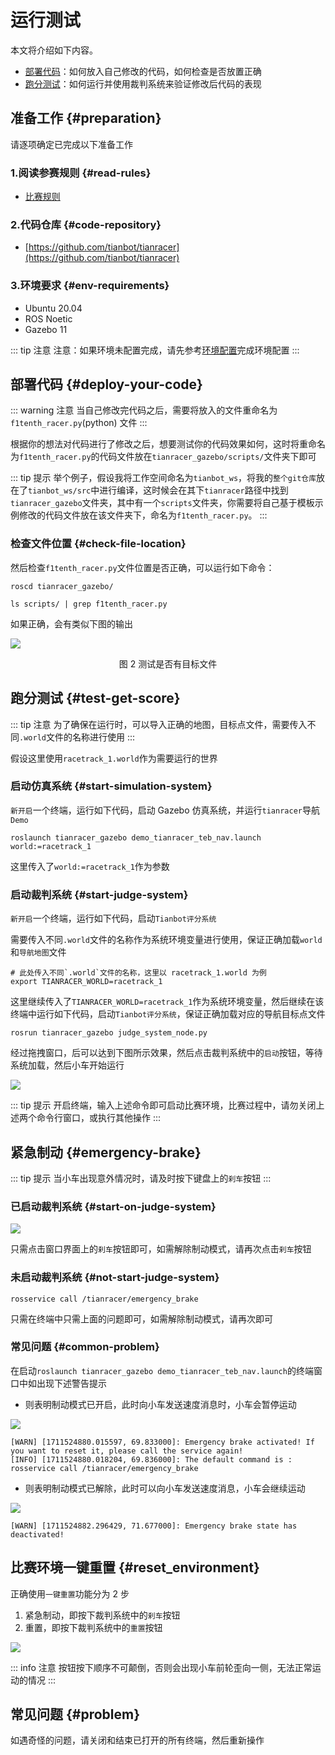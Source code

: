 # 运行测试

本文将介绍如下内容。

- [部署代码](./run-and-test.md#deploy-your-code)：如何放入自己修改的代码，如何检查是否放置正确
- [跑分测试](./run-and-test.md#test-get-score)：如何运行并使用裁判系统来验证修改后代码的表现

## 准备工作 {#preparation}

请逐项确定已完成以下准备工作

### 1.阅读参赛规则 {#read-rules}
- [比赛规则](./contest-rules.md)

### 2.代码仓库 {#code-repository}

- [https://github.com/tianbot/tianracer](https://github.com/tianbot/tianracer)

### 3.环境要求 {#env-requirements}

- Ubuntu 20.04
- ROS Noetic
- Gazebo 11

::: tip 注意
注意：如果环境未配置完成，请先参考[环境配置](./env-config.md)完成环境配置
:::

## 部署代码 {#deploy-your-code}

::: warning 注意
当自己修改完代码之后，需要将放入的文件重命名为`f1tenth_racer.py`(python) 文件
:::

根据你的想法对代码进行了修改之后，想要测试你的代码效果如何，这时将重命名为`f1tenth_racer.py`的代码文件放在`tianracer_gazebo/scripts/`文件夹下即可

::: tip 提示
举个例子，假设我将工作空间命名为`tianbot_ws`，将我的`整个git仓库`放在了`tianbot_ws/src`中进行编译，这时候会在其下`tianracer`路径中找到`tianracer_gazebo`文件夹，其中有一个`scripts`文件夹，你需要将自己基于模板示例修改的代码文件放在该文件夹下，命名为`f1tenth_racer.py`。
:::

### 检查文件位置 {#check-file-location}

然后检查`f1tenth_racer.py`文件位置是否正确，可以运行如下命令：

```shell
roscd tianracer_gazebo/
```

```shell
ls scripts/ | grep f1tenth_racer.py
```

如果正确，会有类似下图的输出

![](https://tianbot-pic.oss-cn-beijing.aliyuncs.com/tianbot-pic/Tianbot-Doc202310271343598.png)
<p style="text-align:center"> 图 2 测试是否有目标文件 </p>

## 跑分测试 {#test-get-score}

::: tip 注意
为了确保在运行时，可以导入正确的地图，目标点文件，需要传入不同`.world`文件的名称进行使用
:::

假设这里使用`racetrack_1.world`作为需要运行的世界

### 启动仿真系统 {#start-simulation-system}

`新开启`一个终端，运行如下代码，启动 Gazebo 仿真系统，并运行`tianracer`导航`Demo`
```shell
roslaunch tianracer_gazebo demo_tianracer_teb_nav.launch world:=racetrack_1
```
这里传入了`world:=racetrack_1`作为参数

### 启动裁判系统 {#start-judge-system}
`新开启`一个终端，运行如下代码，启动`Tianbot评分系统`

需要传入不同`.world`文件的名称作为系统环境变量进行使用，保证正确加载`world`和`导航地图`文件
```shell
# 此处传入不同`.world`文件的名称，这里以 racetrack_1.world 为例
export TIANRACER_WORLD=racetrack_1   
```
这里继续传入了`TIANRACER_WORLD=racetrack_1`作为系统环境变量，然后继续在该终端中运行如下代码，启动`Tianbot评分系统`，保证正确加载对应的导航目标点文件
```shell
rosrun tianracer_gazebo judge_system_node.py 
```

经过拖拽窗口，后可以达到下图所示效果，然后点击裁判系统中的`启动`按钮，等待系统加载，然后小车开始运行

![](https://tianbot-pic.oss-cn-beijing.aliyuncs.com/tianbot-pic/Tianbot-Docimage-20231119223227225.png)

::: tip 提示
开启终端，输入上述命令即可启动比赛环境，比赛过程中，请勿关闭上述两个命令行窗口，或执行其他操作
:::

## 紧急制动 {#emergency-brake}

::: tip 提示
当小车出现意外情况时，请及时按下键盘上的`刹车`按钮
:::

### 已启动裁判系统 {#start-on-judge-system}

![](https://tianbot-pic.oss-cn-beijing.aliyuncs.com/tianbot-pic/Tianbot-Doc20240327154451.png)

只需点击窗口界面上的`刹车`按钮即可，如需解除制动模式，请再次点击`刹车`按钮  

### 未启动裁判系统 {#not-start-judge-system}

```shell
rosservice call /tianracer/emergency_brake 
```
只需在终端中只需上面的问题即可，如需解除制动模式，请再次即可  

### 常见问题 {#common-problem}

在启动`roslaunch tianracer_gazebo demo_tianracer_teb_nav.launch`的终端窗口中如出现下述警告提示

- 则表明制动模式已开启，此时向小车发送速度消息时，小车会暂停运动

![](https://tianbot-pic.oss-cn-beijing.aliyuncs.com/tianbot-pic/Tianbot-Doc20240327155618.png)

```shell
[WARN] [1711524880.015597, 69.833000]: Emergency brake activated! If you want to reset it, please call the service again!
[INFO] [1711524880.018204, 69.836000]: The default command is : rosservice call /tianracer/emergency_brake
```

- 则表明制动模式已解除，此时可以向小车发送速度消息，小车会继续运动

![](https://tianbot-pic.oss-cn-beijing.aliyuncs.com/tianbot-pic/Tianbot-Doc20240327155759.png)

```shell
[WARN] [1711524882.296429, 71.677000]: Emergency brake state has deactivated!
```

## 比赛环境一键重置 {#reset_environment}

正确使用`一键重置`功能分为 2 步
1. 紧急制动，即按下裁判系统中的`刹车`按钮
2. 重置，即按下裁判系统中的`重置`按钮

![](https://tianbot-pic.oss-cn-beijing.aliyuncs.com/tianbot-pic/Tianbot-Doc20240327155418.png)

::: info 注意
按钮按下顺序不可颠倒，否则会出现小车前轮歪向一侧，无法正常运动的情况
:::

## 常见问题 {#problem}

如遇奇怪的问题，请关闭和结束已打开的所有终端，然后重新操作